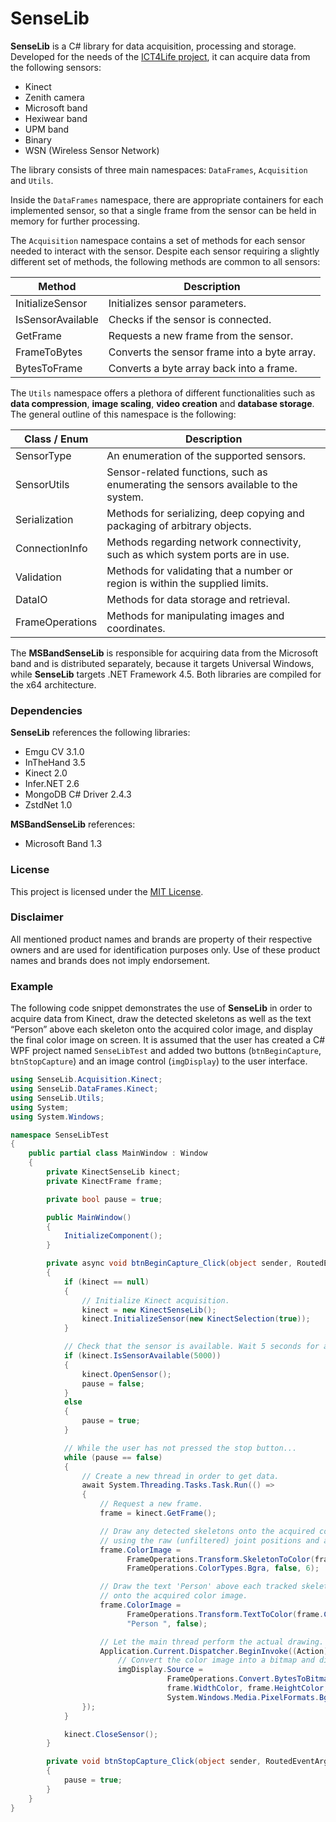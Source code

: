 # SenseLib
__SenseLib__ is a C# library for data acquisition, processing and storage. Developed for the needs of the [ICT4Life project](http://www.ict4life.eu/), it can acquire data from the following sensors:
-	Kinect
-	Zenith camera
-	Microsoft band
-	Hexiwear band
-	UPM band
-	Binary
-	WSN (Wireless Sensor Network)

The library consists of three main namespaces: `DataFrames`, `Acquisition` and `Utils`.

Inside the `DataFrames` namespace, there are appropriate containers for each implemented sensor, so that a single frame from the sensor can be held in memory for further processing.

The `Acquisition` namespace contains a set of methods for each sensor needed to interact with the sensor. Despite each sensor requiring a slightly different set of methods, the following methods are common to all sensors:

| Method            | Description                                  |
| ----------------- | -------------------------------------------- |
| InitializeSensor  | Initializes sensor parameters.               |
| IsSensorAvailable | Checks if the sensor is connected.           |
| GetFrame          | Requests a new frame from the sensor.        |
| FrameToBytes      | Converts the sensor frame into a byte array. |
| BytesToFrame      | Converts a byte array back into a frame.     |

The `Utils` namespace offers a plethora of different functionalities such as __data compression__, __image scaling__, __video creation__ and __database storage__. The general outline of this namespace is the following:

| Class / Enum      | Description                                                                        |
| ----------------- | ---------------------------------------------------------------------------------- |
| SensorType        | An enumeration of the supported sensors.                                           |
| SensorUtils       | Sensor-related functions, such as enumerating the sensors available to the system. |
| Serialization     | Methods for serializing, deep copying and packaging of arbitrary objects.          |
| ConnectionInfo    | Methods regarding network connectivity, such as which system ports are in use.     |
| Validation        | Methods for validating that a number or region is within the supplied limits.      |
| DataIO            | Methods for data storage and retrieval.                                            |
| FrameOperations   | Methods for manipulating images and coordinates.                                   |

The __MSBandSenseLib__ is responsible for acquiring data from the Microsoft band and is distributed separately, because it targets Universal Windows, while __SenseLib__ targets .NET Framework 4.5. Both libraries are compiled for the x64 architecture.

### Dependencies
__SenseLib__ references the following libraries:
- Emgu CV 3.1.0
- InTheHand 3.5
- Kinect 2.0
- Infer.NET 2.6
- MongoDB C# Driver 2.4.3
- ZstdNet 1.0

__MSBandSenseLib__ references:
- Microsoft Band 1.3

### License
This project is licensed under the [MIT License](https://opensource.org/licenses/MIT).

### Disclaimer
All mentioned product names and brands are property of their respective owners and are used for identification purposes only. Use of these product names and brands does not imply endorsement.

### Example
The following code snippet demonstrates the use of __SenseLib__ in order to acquire data from Kinect, draw the detected skeletons as well as the text “Person” above each skeleton onto the acquired color image, and display the final color image on screen. It is assumed that the user has created a C# WPF project named `SenseLibTest` and added two buttons (`btnBeginCapture`, `btnStopCapture`) and an image control (`imgDisplay`) to the user interface.

```c#
using SenseLib.Acquisition.Kinect;
using SenseLib.DataFrames.Kinect;
using SenseLib.Utils;
using System;
using System.Windows;

namespace SenseLibTest
{
    public partial class MainWindow : Window
    {
        private KinectSenseLib kinect;
        private KinectFrame frame;

        private bool pause = true;

        public MainWindow()
        {
            InitializeComponent();
        }

        private async void btnBeginCapture_Click(object sender, RoutedEventArgs e)
        {
            if (kinect == null)
            {
                // Initialize Kinect acquisition.
                kinect = new KinectSenseLib();
                kinect.InitializeSensor(new KinectSelection(true));
            }

            // Check that the sensor is available. Wait 5 seconds for a response.
            if (kinect.IsSensorAvailable(5000))
            {
                kinect.OpenSensor();
                pause = false;
            }
            else
            {
                pause = true;
            }

            // While the user has not pressed the stop button...
            while (pause == false)
            {
                // Create a new thread in order to get data.
                await System.Threading.Tasks.Task.Run(() =>
                {
                    // Request a new frame.
                    frame = kinect.GetFrame();

                    // Draw any detected skeletons onto the acquired color image
                    // using the raw (unfiltered) joint positions and a dot size of 6.
                    frame.ColorImage = 
                          FrameOperations.Transform.SkeletonToColor(frame, 
                          FrameOperations.ColorTypes.Bgra, false, 6);

                    // Draw the text 'Person' above each tracked skeleton 
                    // onto the acquired color image.
                    frame.ColorImage = 
                          FrameOperations.Transform.TextToColor(frame.ColorImage, frame, 
                          "Person ", false);

                    // Let the main thread perform the actual drawing.
                    Application.Current.Dispatcher.BeginInvoke((Action)(() =>
                        // Convert the color image into a bitmap and display it.
                        imgDisplay.Source =
                                   FrameOperations.Convert.BytesToBitmap(frame.ColorImage, 
                                   frame.WidthColor, frame.HeightColor, 
                                   System.Windows.Media.PixelFormats.Bgra32)));
                });
            }

            kinect.CloseSensor();
        }

        private void btnStopCapture_Click(object sender, RoutedEventArgs e)
        {
            pause = true;
        }
    }
}
```
